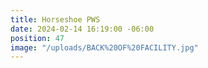 ```yaml
---
title: Horseshoe PWS
date: 2024-02-14 16:19:00 -06:00
position: 47
image: "/uploads/BACK%20OF%20FACILITY.jpg"
---
```


